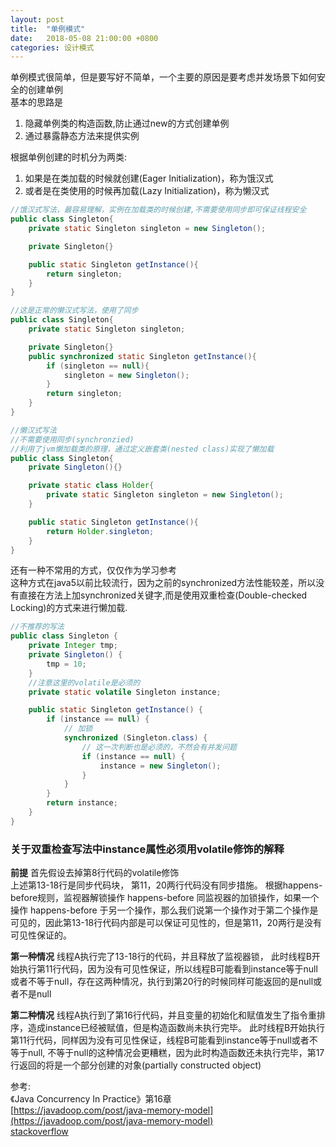 ```yaml
---
layout: post
title:  "单例模式"
date:   2018-05-08 21:00:00 +0800
categories: 设计模式
---
```


单例模式很简单，但是要写好不简单，一个主要的原因是要考虑并发场景下如何安全的创建单例  
基本的思路是

1. 隐藏单例类的构造函数,防止通过new的方式创建单例
2. 通过暴露静态方法来提供实例

根据单例创建的时机分为两类:  

1. 如果是在类加载的时候就创建(Eager Initialization)，称为饿汉式  
2. 或者是在类使用的时候再加载(Lazy Initialization)，称为懒汉式

```java
//饿汉式写法，最容易理解，实例在加载类的时候创建,不需要使用同步即可保证线程安全
public class Singleton{
    private static Singleton singleton = new Singleton();

    private Singleton{}

    public static Singleton getInstance(){
        return singleton;
    }
}
```

```java
//这是正常的懒汉式写法，使用了同步
public class Singleton{
    private static Singleton singleton;

    private Singleton{}
    public synchronized static Singleton getInstance(){
        if (singleton == null){
            singleton = new Singleton();
        }
        return singleton;
    }
}
```

```java
//懒汉式写法
//不需要使用同步(synchronzied)
//利用了jvm懒加载类的原理，通过定义嵌套类(nested class)实现了懒加载
public class Singleton{
    private Singleton(){}

    private static class Holder{
        private static Singleton singleton = new Singleton();
    }

    public static Singleton getInstance(){
        return Holder.singleton;
    }
}
```

还有一种不常用的方式，仅仅作为学习参考  
这种方式在java5以前比较流行，因为之前的synchronized方法性能较差，所以没有直接在方法上加synchronized关键字,而是使用双重检查(Double-checked Locking)的方式来进行懒加载.  

```java
//不推荐的写法
public class Singleton {
    private Integer tmp;
    private Singleton() {
        tmp = 10;
    }
    //注意这里的volatile是必须的
    private static volatile Singleton instance;

    public static Singleton getInstance() {
        if (instance == null) {
            // 加锁
            synchronized (Singleton.class) {
                // 这一次判断也是必须的，不然会有并发问题
                if (instance == null) {
                    instance = new Singleton();
                }
            }
        }
        return instance;
    }
}
```

### 关于双重检查写法中instance属性必须用volatile修饰的解释

**前提**
首先假设去掉第8行代码的volatile修饰  
上述第13-18行是同步代码块，
第11，20两行代码没有同步措施。
根据happens-before规则，监视器解锁操作 happens-before 同监视器的加锁操作，如果一个操作 happens-before 于另一个操作，那么我们说第一个操作对于第二个操作是可见的，因此第13-18行代码内部是可以保证可见性的，但是第11，20两行是没有可见性保证的。

**第一种情况**
线程A执行完了13-18行的代码，并且释放了监视器锁，
此时线程B开始执行第11行代码，因为没有可见性保证，所以线程B可能看到instance等于null或者不等于null，存在这两种情况，执行到第20行的时候同样可能返回的是null或者不是null

**第二种情况**
线程A执行到了第16行代码，并且变量的初始化和赋值发生了指令重排序，造成instance已经被赋值，但是构造函数尚未执行完毕。
此时线程B开始执行第11行代码，同样因为没有可见性保证，线程B可能看到instance等于null或者不等于null, 不等于null的这种情况会更糟糕，因为此时构造函数还未执行完毕，第17行返回的将是一个部分创建的对象(partially constructed object)

参考:  
《Java Concurrency In Practice》第16章  
[https://javadoop.com/post/java-memory-model](https://javadoop.com/post/java-memory-model)  
[stackoverflow](https://stackoverflow.com/questions/7855700/why-is-volatile-used-in-double-checked-locking)
